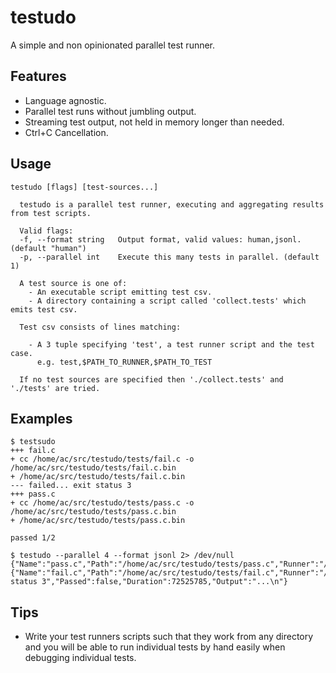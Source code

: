# testudo

A simple and non opinionated parallel test runner.

## Features

- Language agnostic.
- Parallel test runs without jumbling output.
- Streaming test output, not held in memory longer than needed.
- Ctrl+C Cancellation.

## Usage

```
testudo [flags] [test-sources...]

  testudo is a parallel test runner, executing and aggregating results from test scripts.

  Valid flags: 
  -f, --format string   Output format, valid values: human,jsonl. (default "human")
  -p, --parallel int    Execute this many tests in parallel. (default 1)

  A test source is one of:
    - An executable script emitting test csv.
    - A directory containing a script called 'collect.tests' which emits test csv.

  Test csv consists of lines matching:

    - A 3 tuple specifying 'test', a test runner script and the test case.
      e.g. test,$PATH_TO_RUNNER,$PATH_TO_TEST

  If no test sources are specified then './collect.tests' and './tests' are tried.
```

## Examples

```
$ testsudo
+++ fail.c
+ cc /home/ac/src/testudo/tests/fail.c -o /home/ac/src/testudo/tests/fail.c.bin
+ /home/ac/src/testudo/tests/fail.c.bin
--- failed... exit status 3
+++ pass.c
+ cc /home/ac/src/testudo/tests/pass.c -o /home/ac/src/testudo/tests/pass.c.bin
+ /home/ac/src/testudo/tests/pass.c.bin

passed 1/2
```

```
$ testudo --parallel 4 --format jsonl 2> /dev/null
{"Name":"pass.c","Path":"/home/ac/src/testudo/tests/pass.c","Runner":"/home/ac/src/testudo/tests/default.runner","Err":"","Passed":true,"Duration":72459896,"Output":"..."}
{"Name":"fail.c","Path":"/home/ac/src/testudo/tests/fail.c","Runner":"/home/ac/src/testudo/tests/default.runner","Err":"exit status 3","Passed":false,"Duration":72525785,"Output":"...\n"}
```

## Tips

- Write your test runners scripts such that they work from any directory and you
  will be able to run individual tests by hand easily when debugging individual tests.
